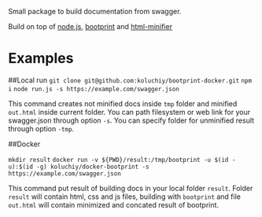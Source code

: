 Small package to build documentation from swagger.

Build on top of [node.js](https://nodejs.org/en/), [bootprint](https://github.com/bootprint/bootprint-openapi) and [html-minifier](https://github.com/kangax/html-minifier)

# Examples

##Local run
`git clone git@github.com:koluchiy/bootprint-docker.git`
`npm i`
`node run.js -s https://example.com/swagger.json`

This command creates not minified docs inside `tmp` folder and minified `out.html` inside current folder.
You can path filesystem or web link for your swagger.json through option `-s`.
You can specify folder for unminified result through option `-tmp`.

##Docker

`mkdir result`
`docker run -v ${PWD}/result:/tmp/bootprint -u $(id -u):$(id -g) koluchiy/docker-bootprint -s https://example.com/swagger.json`

This command put result of building docs in your local folder `result`.
Folder `result` will contain html, css and js files, building with `bootprint` and file `out.html` will contain minimized and concated result of bootprint.